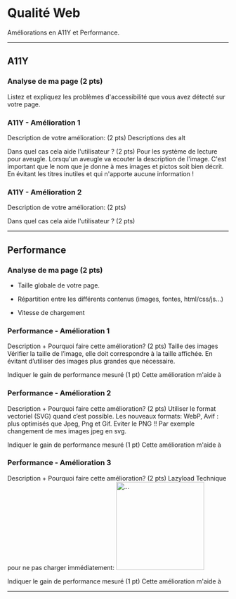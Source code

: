 # Qualité Web

Améliorations en A11Y et Performance.

---

## A11Y

### Analyse de ma page (2 pts)

Listez et expliquez les problèmes d'accessibilité que vous avez détecté sur votre page.

### A11Y - Amélioration 1

Description de votre amélioration: (2 pts)
Descriptions des alt

Dans quel cas cela aide l'utilisateur ? (2 pts)
Pour les système de lecture pour aveugle. Lorsqu'un aveugle va ecouter la description de l'image. C'est important que le nom que je donne à mes images et pictos soit bien décrit. En évitant les titres inutiles et qui n'apporte aucune information ! 

### A11Y - Amélioration 2

Description de votre amélioration: (2 pts)

Dans quel cas cela aide l'utilisateur ? (2 pts)

---

## Performance

### Analyse de ma page (2 pts)

- Taille globale de votre page.

- Répartition entre les différents contenus (images, fontes, html/css/js...)

- Vitesse de chargement

### Performance - Amélioration 1

Description + Pourquoi faire cette amélioration? (2 pts)
Taille des images
Vérifier la taille de l’image, elle doit correspondre à la taille affichée. En évitant d’utiliser des images plus grandes que nécessaire.

Indiquer le gain de performance mesuré (1 pt)
Cette amélioration m'aide à

### Performance - Amélioration 2

Description + Pourquoi faire cette amélioration? (2 pts)
Utiliser le format vectoriel (SVG) quand c’est possible.
Les nouveaux formats: WebP, Avif : plus optimisés que Jpeg, Png et Gif. Eviter le PNG !!
Par exemple changement de mes images jpeg en svg.

Indiquer le gain de performance mesuré (1 pt)
Cette amélioration m'aide à

### Performance - Amélioration 3

Description + Pourquoi faire cette amélioration? (2 pts)
Lazyload
Technique pour ne pas charger immédiatement:
<img src="image.png" loading="lazy" alt="…" width="200" height="200">

Indiquer le gain de performance mesuré (1 pt)
Cette amélioration m'aide à


---
